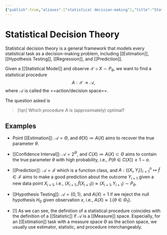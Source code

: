 ```yaml
---
{"publish":true,"aliases":["statistical decision-making"],"title":"Statistical Decision Theory","created":"2025-05-21T18:44:38","modified":"2025-05-24T19:42:37","cssclasses":"","state":"done","sup":["[[Statistics]]"],"type":"note"}
---
```



# Statistical Decision Theory
 
Statistical decision theory is a general framework that models every statistical task as a decision-making problem, including [[Estimation]], [[Hypothesis Testing]], [[Regression]], and [[Prediction]].

Given a [[Statistical Model]] and observe $\mathcal{X}\ni X \sim P_{\theta }$, we want to find a statistical procedure
$$
A : \mathcal{X} \to \mathcal{A},
$$
where $\mathcal{A}$ is called the ==action/decision space==.

The question asked is

> [!qn] Which procedure $A$ is (approximately) optimal?

## Examples

- Point [[Estimation]]: $\mathcal{A} = \Theta$, and $\hat{\theta}(X)\coloneqq A(X)$ aims to recover the true parameter $\theta$.
- [[Confidence Interval]]: $\mathcal{A} = 2^{\Theta}$, and $C(X)\coloneqq A(X)\subset \Theta$ aims to contain the true parameter $\theta$ with high probability, i.e., $P(\theta \in C(X))\ge 1-\alpha$.
- [[Prediction]]: $\mathcal{A} = \mathscr{F}$ which is a function class, and $A : \{ (X_{i},Y_{i}) \}_{i=1}^{n} \mapsto \hat{f}\in \mathscr{F}$ aims to make a good prediction about the outcome $Y_{i+1}$ given a new data point $X_{i+1}$, i.e., $(X_{i+1},\hat{f}(X_{i+1}))\approx (X_{i+1},Y_{i+1}) \sim P_{\theta}$.
- [[Hypothesis Testing]]: $\mathcal{A} = \{0,1\}$, and $A(X) = 1$ if we reject the null hypothesis $H_0$ given observation $x$, i.e., $A(X) \approx \mathbb{1}\{ \theta\in \Theta _{1} \}$.

- [!] As we can see, the definition of a statistical procedure coincides with the definition of a [[Statistic]] if $\mathcal{A}$ is a [[Measure]] space. Especially, for an [[Estimation]] task with a measure space $\Theta$ as the action space, we usually use estimator, statistic, and procedure interchangeably.
